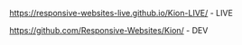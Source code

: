 https://responsive-websites-live.github.io/Kion-LIVE/ - LIVE

https://github.com/Responsive-Websites/Kion/ - DEV
